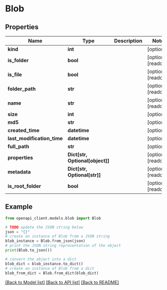 # Blob


## Properties

Name | Type | Description | Notes
------------ | ------------- | ------------- | -------------
**kind** | **int** |  | [optional] 
**is_folder** | **bool** |  | [optional] [readonly] 
**is_file** | **bool** |  | [optional] [readonly] 
**folder_path** | **str** |  | [optional] [readonly] 
**name** | **str** |  | [optional] [readonly] 
**size** | **int** |  | [optional] 
**md5** | **str** |  | [optional] 
**created_time** | **datetime** |  | [optional] 
**last_modification_time** | **datetime** |  | [optional] 
**full_path** | **str** |  | [optional] 
**properties** | **Dict[str, Optional[object]]** |  | [optional] [readonly] 
**metadata** | **Dict[str, Optional[str]]** |  | [optional] [readonly] 
**is_root_folder** | **bool** |  | [optional] [readonly] 

## Example

```python
from openapi_client.models.blob import Blob

# TODO update the JSON string below
json = "{}"
# create an instance of Blob from a JSON string
blob_instance = Blob.from_json(json)
# print the JSON string representation of the object
print(Blob.to_json())

# convert the object into a dict
blob_dict = blob_instance.to_dict()
# create an instance of Blob from a dict
blob_from_dict = Blob.from_dict(blob_dict)
```
[[Back to Model list]](../README.md#documentation-for-models) [[Back to API list]](../README.md#documentation-for-api-endpoints) [[Back to README]](../README.md)


